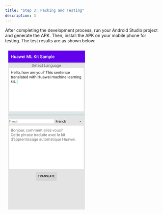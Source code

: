 ```yaml
---
title: "Step 3: Packing and Testing"
description: 3
---
```


After completing the development process, run your Android Studio project and generate the APK. Then, install the APK on your mobile phone for testing. The test results are as shown below: 

<div style="padding: 5px">
        <img style="width: 250.00px ; padding: 5px" src="https://raw.githubusercontent.com/Mrtckr008/gh-pages-mlkittranslate/master/assets/app_screenshot.png">
</div>

